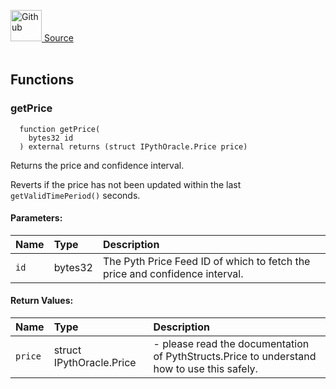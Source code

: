 <a href="https://github.com/AgentFi/agentfi-contracts/blob/main/contracts/interfaces/external/Pyth/IPythOracle.sol"><img src="/img/github.svg" alt="Github" width="50px"/> Source</a><br/><br/>




## Functions
### getPrice
```solidity
  function getPrice(
    bytes32 id
  ) external returns (struct IPythOracle.Price price)
```
Returns the price and confidence interval.

Reverts if the price has not been updated within the last `getValidTimePeriod()` seconds.

#### Parameters:
| Name | Type | Description                                                          |
| :--- | :--- | :------------------------------------------------------------------- |
| `id` | bytes32 | The Pyth Price Feed ID of which to fetch the price and confidence interval. |

#### Return Values:
| Name                           | Type          | Description                                                                  |
| :----------------------------- | :------------ | :--------------------------------------------------------------------------- |
| `price` | struct IPythOracle.Price | - please read the documentation of PythStructs.Price to understand how to use this safely. |

